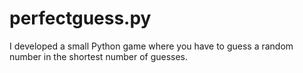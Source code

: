 # perfectguess.py
I developed a small Python game where you have to guess a random number in the shortest number of guesses.
